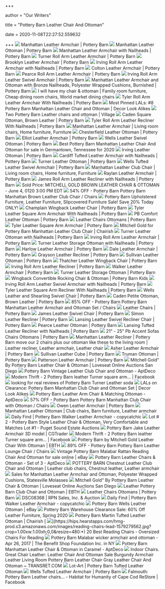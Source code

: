 +++
        
author = "Our Writers"
        
title = "Pottery Barn Leather Chair And Ottoman"
        
date = 2020-11-08T22:27:52.559632
        
+++
[ ![](https://assets.pbimgs.com/pbimgs/ab/images/dp/wcm/202034/0738/manhattan-leather-armchair-c.jpg)](https://assets.pbimgs.com/pbimgs/ab/images/dp/wcm/202034/0738/manhattan-leather-armchair-c.jpg) Manhattan Leather Armchair | Pottery Barn
[ ![](https://assets.pbimgs.com/pbimgs/rk/images/dp/wcm/202034/0542/manhattan-leather-ottoman-c.jpg)](https://assets.pbimgs.com/pbimgs/rk/images/dp/wcm/202034/0542/manhattan-leather-ottoman-c.jpg) Manhattan Leather Ottoman | Pottery Barn
[ ![](https://assets.pbimgs.com/pbimgs/ab/images/dp/wcm/202034/0788/manhattan-leather-armchair-with-nailheads-c.jpg)](https://assets.pbimgs.com/pbimgs/ab/images/dp/wcm/202034/0788/manhattan-leather-armchair-with-nailheads-c.jpg) Manhattan Leather Armchair with Nailheads | Pottery Barn
[ ![](https://assets.pbimgs.com/pbimgs/ab/images/dp/wcm/202034/0625/turner-roll-arm-leather-armchair-c.jpg)](https://assets.pbimgs.com/pbimgs/ab/images/dp/wcm/202034/0625/turner-roll-arm-leather-armchair-c.jpg) Turner Roll Arm Leather Armchair | Pottery Barn
[ ![](https://assets.pbimgs.com/pbimgs/ab/images/dp/wcm/202035/0001/brooklyn-leather-armchair-c.jpg)](https://assets.pbimgs.com/pbimgs/ab/images/dp/wcm/202035/0001/brooklyn-leather-armchair-c.jpg) Brooklyn Leather Armchair | Pottery Barn
[ ![](https://assets.pbimgs.com/pbimgs/ab/images/dp/wcm/202034/0540/irving-roll-arm-leather-armchair-with-nailheads-c.jpg)](https://assets.pbimgs.com/pbimgs/ab/images/dp/wcm/202034/0540/irving-roll-arm-leather-armchair-with-nailheads-c.jpg) Irving Roll Arm Leather Armchair with Nailheads | Pottery Barn
[ ![](https://assets.pbimgs.com/pbimgs/rk/images/dp/wcm/202034/0502/colton-leather-armchair-c.jpg)](https://assets.pbimgs.com/pbimgs/rk/images/dp/wcm/202034/0502/colton-leather-armchair-c.jpg) Colton Leather Armchair | Pottery Barn
[ ![](https://assets.pbimgs.com/pbimgs/ab/images/dp/wcm/202034/0238/pearce-roll-arm-leather-ottoman-c.jpg)](https://assets.pbimgs.com/pbimgs/ab/images/dp/wcm/202034/0238/pearce-roll-arm-leather-ottoman-c.jpg) Pearce Roll Arm Leather Armchair | Pottery Barn
[ ![](https://assets.pbimgs.com/pbimgs/ab/images/dp/wcm/202034/0201/irving-roll-arm-leather-swivel-armchair-o.jpg)](https://assets.pbimgs.com/pbimgs/ab/images/dp/wcm/202034/0201/irving-roll-arm-leather-swivel-armchair-o.jpg) Irving Roll Arm Leather Swivel Armchair | Pottery Barn
[ ![](https://www.potterybarn.com/pbimgs/rk/images/dp/wcm/201936/0481/manhattan-leather-armchair-with-nailheads-c.jpg)](https://www.potterybarn.com/pbimgs/rk/images/dp/wcm/201936/0481/manhattan-leather-armchair-with-nailheads-c.jpg) Manhattan Leather Armchair and Ottoman with Bronze Nailheads, Polyester  Wrapped Cushions, Burnished | Pottery Barn
[ ![](https://i.pinimg.com/originals/87/ef/ee/87efeeead0de980e3a116c374477d002.jpg)](https://i.pinimg.com/originals/87/ef/ee/87efeeead0de980e3a116c374477d002.jpg) I will have my chair & ottoman | Family room furniture, Cheap dining room  chairs, World market dining chairs
[ ![](https://assets.pbimgs.com/pbimgs/ab/images/dp/wcm/202034/0297/tyler-roll-arm-leather-armchair-with-nailheads-c.jpg)](https://assets.pbimgs.com/pbimgs/ab/images/dp/wcm/202034/0297/tyler-roll-arm-leather-armchair-with-nailheads-c.jpg) Tyler Roll Arm Leather Armchair With Nailheads | Pottery Barn
[ ![](http://www.decorlookalikes.com/wp-content/uploads/2014/01/bdleatherchair.jpg)](http://www.decorlookalikes.com/wp-content/uploads/2014/01/bdleatherchair.jpg) Most Pinned LALs: #8 Pottery Barn Manhattan Leather Chair and Ottoman |  Decor Look Alikes
[ ![](https://usercontent.village.co/8e5d6d88-f866-4e8e-932b-8e47ea334cc7-image.jpg)](https://usercontent.village.co/8e5d6d88-f866-4e8e-932b-8e47ea334cc7-image.jpg) Two Pottery Barn Leather chairs and ottoman | Village
[ ![](https://assets.pbimgs.com/pbimgs/rk/images/dp/wcm/202034/0637/caden-square-ottoman-brown-leather-o.jpg)](https://assets.pbimgs.com/pbimgs/rk/images/dp/wcm/202034/0637/caden-square-ottoman-brown-leather-o.jpg) Caden Square Ottoman, Brown Leather | Pottery Barn
[ ![](https://assets.pbimgs.com/pbimgs/rk/images/dp/wcm/202034/0441/tyler-roll-arm-leather-recliner-with-nailheads-c.jpg)](https://assets.pbimgs.com/pbimgs/rk/images/dp/wcm/202034/0441/tyler-roll-arm-leather-recliner-with-nailheads-c.jpg) Tyler Roll Arm Leather Recliner With Nailheads | Pottery Barn
[ ![](https://i.pinimg.com/originals/09/f8/d9/09f8d965bd4d82f62a12316617c1f104.jpg)](https://i.pinimg.com/originals/09/f8/d9/09f8d965bd4d82f62a12316617c1f104.jpg) Manhattan Leather Armchair | Living room chairs, Home furniture, Furniture
[ ![](https://assets.pbimgs.com/pbimgs/ab/images/dp/wcm/202034/0764/chesterfield-leather-ottoman-o.jpg)](https://assets.pbimgs.com/pbimgs/ab/images/dp/wcm/202034/0764/chesterfield-leather-ottoman-o.jpg) Chesterfield Leather Ottoman | Pottery Barn
[ ![](https://assets.pbimgs.com/pbimgs/ab/images/dp/wcm/202034/0288/elliot-leather-armchair-c.jpg)](https://assets.pbimgs.com/pbimgs/ab/images/dp/wcm/202034/0288/elliot-leather-armchair-c.jpg) Elliot Leather Armchair | Pottery Barn
[ ![](https://assets.pbimgs.com/pbimgs/rk/images/dp/wcm/202033/0144/wells-leather-swivel-ottoman-c.jpg)](https://assets.pbimgs.com/pbimgs/rk/images/dp/wcm/202033/0144/wells-leather-swivel-ottoman-c.jpg) Wells Leather Swivel Ottoman | Pottery Barn
[ ![](https://pixl.varagesale.com/http://s3.amazonaws.com/hopshop-image-store-production/132118764/6fbca1df30d6f0edd5545812da037eff.jpg?_ver=large_uploader_thumbnail&w=640&h=640&fit=crop&s=1b2c4f56974992d55f1542b6af1c0f19)](https://pixl.varagesale.com/http://s3.amazonaws.com/hopshop-image-store-production/132118764/6fbca1df30d6f0edd5545812da037eff.jpg?_ver=large_uploader_thumbnail&w=640&h=640&fit=crop&s=1b2c4f56974992d55f1542b6af1c0f19) Best Pottery Barn Manhattan Leather Chair And Ottoman for sale in  Germantown, Tennessee for 2020
[ ![](https://assets.pbimgs.com/pbimgs/ab/images/dp/wcm/202034/0432/irving-leather-ottoman-c.jpg)](https://assets.pbimgs.com/pbimgs/ab/images/dp/wcm/202034/0432/irving-leather-ottoman-c.jpg) Irving Leather Ottoman | Pottery Barn
[ ![](https://assets.pbimgs.com/pbimgs/rk/images/dp/wcm/202025/0001/cardiff-leather-armchair-c.jpg)](https://assets.pbimgs.com/pbimgs/rk/images/dp/wcm/202025/0001/cardiff-leather-armchair-c.jpg) Cardiff Tufted Leather Armchair with Nailheads | Pottery Barn
[ ![](https://assets.pbimgs.com/pbimgs/ab/images/dp/wcm/202034/0190/turner-leather-ottoman-c.jpg)](https://assets.pbimgs.com/pbimgs/ab/images/dp/wcm/202034/0190/turner-leather-ottoman-c.jpg) Turner Leather Ottoman | Pottery Barn
[ ![](https://assets.pbimgs.com/pbimgs/ab/images/dp/wcm/202030/0035/wells-tufted-leather-swivel-armchair-c.jpg)](https://assets.pbimgs.com/pbimgs/ab/images/dp/wcm/202030/0035/wells-tufted-leather-swivel-armchair-c.jpg) Wells Tufted Leather Swivel Armchair | Pottery Barn
[ ![](https://i.pinimg.com/originals/f8/8c/8c/f88c8ccf92b9c3339e0cdc4cdae1098d.jpg)](https://i.pinimg.com/originals/f8/8c/8c/f88c8ccf92b9c3339e0cdc4cdae1098d.jpg) Manhattan Leather Club Chair | Living room chairs, Home furniture, Furniture
[ ![](https://assets.pbimgs.com/pbimgs/ab/images/dp/wcm/202030/0040/raylan-leather-armchair-c.jpg)](https://assets.pbimgs.com/pbimgs/ab/images/dp/wcm/202030/0040/raylan-leather-armchair-c.jpg) Raylan Leather Armchair | Pottery Barn
[ ![](https://assets.pbimgs.com/pbimgs/ab/images/dp/wcm/202034/0737/james-roll-arm-leather-recliner-with-nailheads-c.jpg)](https://assets.pbimgs.com/pbimgs/ab/images/dp/wcm/202034/0737/james-roll-arm-leather-recliner-with-nailheads-c.jpg) James Roll Arm Leather Recliner with Nailheads | Pottery Barn
[ ![](https://image.invaluable.com/housePhotos/Ahlers/73/675373/H5512-L213112874.jpg)](https://image.invaluable.com/housePhotos/Ahlers/73/675373/H5512-L213112874.jpg) Sold Price: MITCHELL GOLD BROWN LEATHER CHAIR & OTTOMAN - June 4, 0120 3:00  PM EDT
[ ![](https://images.kaiyo.com/25946/pottery-barn/chairs/recliners/pottery-barn-manhattan-brown-leather-club-chair.jpeg)](https://images.kaiyo.com/25946/pottery-barn/chairs/recliners/pottery-barn-manhattan-brown-leather-club-chair.jpeg) 54% OFF - Pottery Barn Pottery Barn Manhattan Brown Leather Club Chair /  Chairs
[ ![](https://candieanderson.com/images/2016/09/Pottery-Barn-MANHATTAN-LEATHER-ARMCHAIR-WITH-NAILHEADS.jpg)](https://candieanderson.com/images/2016/09/Pottery-Barn-MANHATTAN-LEATHER-ARMCHAIR-WITH-NAILHEADS.jpg) Pottery Barn Upholstered Furniture, Leather Furniture, Slipcovered Furniture  Sale! Save 20% Today ONLY!
[ ![](https://assets.pbimgs.com/pbimgs/ab/images/dp/wcm/202038/0023/champlain-wingback-leather-armchair-c.jpg)](https://assets.pbimgs.com/pbimgs/ab/images/dp/wcm/202038/0023/champlain-wingback-leather-armchair-c.jpg) Champlain Wingback Leather Chair | Pottery Barn
[ ![](https://assets.pbimgs.com/pbimgs/ab/images/dp/wcm/202034/0560/tyler-leather-square-arm-armchair-with-nailheads-c.jpg)](https://assets.pbimgs.com/pbimgs/ab/images/dp/wcm/202034/0560/tyler-leather-square-arm-armchair-with-nailheads-c.jpg) Tyler Leather Square Arm Armchair With Nailheads | Pottery Barn
[ ![](https://assets.pbimgs.com/pbimgs/rk/images/dp/wcm/202034/0381/pb-comfort-leather-ottoman-c.jpg)](https://assets.pbimgs.com/pbimgs/rk/images/dp/wcm/202034/0381/pb-comfort-leather-ottoman-c.jpg) PB Comfort Leather Ottoman | Pottery Barn
[ ![](https://www.potterybarn.com/pbimgs/ab/images/dp/wcm/202009/0486/turner-square-arm-leather-armchair-j.jpg)](https://www.potterybarn.com/pbimgs/ab/images/dp/wcm/202009/0486/turner-square-arm-leather-armchair-j.jpg) Leather Chairs Ottomans | Pottery Barn
[ ![](https://assets.pbimgs.com/pbimgs/rk/images/dp/wcm/202034/0159/tyler-leather-square-arm-armchair-c.jpg)](https://assets.pbimgs.com/pbimgs/rk/images/dp/wcm/202034/0159/tyler-leather-square-arm-armchair-c.jpg) Tyler Leather Square Arm Armchair | Pottery Barn
[ ![](https://chairish-prod.freetls.fastly.net/image/product/master/566e2994-b34e-4e5e-8c82-c239c2faa83c/mitchell-gold-for-pottery-barn-manhattan-leather-club-chair-1402)](https://chairish-prod.freetls.fastly.net/image/product/master/566e2994-b34e-4e5e-8c82-c239c2faa83c/mitchell-gold-for-pottery-barn-manhattan-leather-club-chair-1402) Mitchell Gold for Pottery Barn Manhattan Leather Club Chair | Chairish
[ ![](https://assets.pbimgs.com/pbimgs/ab/images/dp/wcm/202034/0756/turner-leather-ottoman-with-nailheads-c.jpg)](https://assets.pbimgs.com/pbimgs/ab/images/dp/wcm/202034/0756/turner-leather-ottoman-with-nailheads-c.jpg) Turner Leather Ottoman with Nailheads | Pottery Barn
[ ![](https://assets.pbimgs.com/pbimgs/ab/images/dp/wcm/202040/0155/irving-roll-arm-leather-armchair-c.jpg)](https://assets.pbimgs.com/pbimgs/ab/images/dp/wcm/202040/0155/irving-roll-arm-leather-armchair-c.jpg) Irving Roll Arm Leather Armchair | Pottery Barn
[ ![](https://assets.pbimgs.com/pbimgs/rk/images/dp/wcm/202021/0143/turner-leather-storage-ottoman-with-nailheads-o.jpg)](https://assets.pbimgs.com/pbimgs/rk/images/dp/wcm/202021/0143/turner-leather-storage-ottoman-with-nailheads-o.jpg) Turner Leather Storage Ottoman with Nailheads | Pottery Barn
[ ![](https://assets.pbimgs.com/pbimgs/rk/images/dp/wcm/202034/0803/harlow-leather-armchair-c.jpg)](https://assets.pbimgs.com/pbimgs/rk/images/dp/wcm/202034/0803/harlow-leather-armchair-c.jpg) Harlow Leather Armchair | Pottery Barn
[ ![](https://assets.pbimgs.com/pbimgs/rk/images/dp/wcm/202034/0335/dale-leather-armchair-c.jpg)](https://assets.pbimgs.com/pbimgs/rk/images/dp/wcm/202034/0335/dale-leather-armchair-c.jpg) Dale Leather Armchair | Pottery Barn
[ ![](https://assets.pbimgs.com/pbimgs/rk/images/dp/wcm/202034/0583/grayson-leather-recliner-c.jpg)](https://assets.pbimgs.com/pbimgs/rk/images/dp/wcm/202034/0583/grayson-leather-recliner-c.jpg) Grayson Leather Recliner | Pottery Barn
[ ![](https://assets.pbimgs.com/pbimgs/ab/images/dp/wcm/202034/0807/sullivan-leather-square-ottoman-c.jpg)](https://assets.pbimgs.com/pbimgs/ab/images/dp/wcm/202034/0807/sullivan-leather-square-ottoman-c.jpg) Sullivan Leather Ottoman | Pottery Barn
[ ![](https://assets.pbimgs.com/pbimgs/ab/images/dp/wcm/202039/0130/thatcher-leather-wingback-chair-o.jpg)](https://assets.pbimgs.com/pbimgs/ab/images/dp/wcm/202039/0130/thatcher-leather-wingback-chair-o.jpg) Thatcher Leather Wingback Chair | Pottery Barn
[ ![](https://assets.pbimgs.com/pbimgs/ab/images/dp/wcm/202034/0370/irving-roll-arm-leather-recliner-c.jpg)](https://assets.pbimgs.com/pbimgs/ab/images/dp/wcm/202034/0370/irving-roll-arm-leather-recliner-c.jpg) Irving Roll Arm Leather Recliner | Pottery Barn
[ ![](https://assets.pbimgs.com/pbimgs/rk/images/dp/wcm/202034/0733/walker-leather-armchair-c.jpg)](https://assets.pbimgs.com/pbimgs/rk/images/dp/wcm/202034/0733/walker-leather-armchair-c.jpg) Walker Leather Armchair | Pottery Barn
[ ![](https://assets.pbimgs.com/pbimgs/ab/images/dp/wcm/202034/0783/turner-leather-storage-ottoman-c.jpg)](https://assets.pbimgs.com/pbimgs/ab/images/dp/wcm/202034/0783/turner-leather-storage-ottoman-c.jpg) Turner Leather Storage Ottoman | Pottery Barn
[ ![](https://assets.pkimgs.com/pkimgs/rk/images/dp/wcm/202041/0007/wingback-convertible-rocking-chair-ottoman-o.jpg)](https://assets.pkimgs.com/pkimgs/rk/images/dp/wcm/202041/0007/wingback-convertible-rocking-chair-ottoman-o.jpg) Wingback Convertible Rocking Chair & Ottoman | Pottery Barn Kids
[ ![](https://assets.pbimgs.com/pbimgs/ab/images/dp/wcm/202034/0289/irving-roll-arm-leather-swivel-armchair-with-nailheads-c.jpg)](https://assets.pbimgs.com/pbimgs/ab/images/dp/wcm/202034/0289/irving-roll-arm-leather-swivel-armchair-with-nailheads-c.jpg) Irving Roll Arm Leather Swivel Armchair with Nailheads | Pottery Barn
[ ![](https://assets.pbimgs.com/pbimgs/ab/images/dp/wcm/202034/0185/tyler-leather-square-arm-recliner-with-nailheads-c.jpg)](https://assets.pbimgs.com/pbimgs/ab/images/dp/wcm/202034/0185/tyler-leather-square-arm-recliner-with-nailheads-c.jpg) Tyler Leather Square Arm Recliner With Nailheads | Pottery Barn
[ ![](https://assets.pbimgs.com/pbimgs/rk/images/dp/wcm/202034/0698/wells-tufted-leather-shearling-swivel-armchair-c.jpg)](https://assets.pbimgs.com/pbimgs/rk/images/dp/wcm/202034/0698/wells-tufted-leather-shearling-swivel-armchair-c.jpg) Wells Leather and Shearling Swivel Chair | Pottery Barn
[ ![](https://assets.pbimgs.com/pbimgs/ab/images/dp/wcm/202034/0632/caden-petite-ottoman-brown-leather-c.jpg)](https://assets.pbimgs.com/pbimgs/ab/images/dp/wcm/202034/0632/caden-petite-ottoman-brown-leather-c.jpg) Caden Petite Ottoman, Brown Leather | Pottery Barn
[ ![](https://images.kaiyo.com/62624/pottery-barn/chairs/accent-chairs/pottery-barn-manhattan-leather-armchair-and-ottoman-set.jpeg)](https://images.kaiyo.com/62624/pottery-barn/chairs/accent-chairs/pottery-barn-manhattan-leather-armchair-and-ottoman-set.jpeg) 85% OFF - Pottery Barn Pottery Barn Manhattan Leather Armchair and Ottoman  Set / Chairs
[ ![](https://assets.pbimgs.com/pbimgs/ab/images/dp/wcm/202042/0131/irving-roll-arm-leather-armchair-with-nailheads-j.jpg)](https://assets.pbimgs.com/pbimgs/ab/images/dp/wcm/202042/0131/irving-roll-arm-leather-armchair-with-nailheads-j.jpg) Leather Chairs | Pottery Barn
[ ![](https://assets.pbimgs.com/pbimgs/ab/images/dp/wcm/202034/0391/james-roll-arm-leather-swivel-armchair-with-nailheads-c.jpg)](https://assets.pbimgs.com/pbimgs/ab/images/dp/wcm/202034/0391/james-roll-arm-leather-swivel-armchair-with-nailheads-c.jpg) James Leather Swivel Chair | Pottery Barn
[ ![](https://assets.pbimgs.com/pbimgs/rk/images/dp/wcm/202037/0007/simon-leather-recliner-c.jpg)](https://assets.pbimgs.com/pbimgs/rk/images/dp/wcm/202037/0007/simon-leather-recliner-c.jpg) Simon Leather Recliner | Pottery Barn
[ ![](https://assets.pbimgs.com/pbimgs/rk/images/dp/wcm/202034/0757/lansing-tufted-leather-swivel-recliner-with-nailheads-c.jpg)](https://assets.pbimgs.com/pbimgs/rk/images/dp/wcm/202034/0757/lansing-tufted-leather-swivel-recliner-with-nailheads-c.jpg) Lansing Leather Swivel Recliner Chair | Pottery Barn
[ ![](https://assets.pbimgs.com/pbimgs/ab/images/dp/wcm/202034/0158/pearce-roll-arm-leather-ottoman-o.jpg)](https://assets.pbimgs.com/pbimgs/ab/images/dp/wcm/202034/0158/pearce-roll-arm-leather-ottoman-o.jpg) Pearce Leather Ottoman | Pottery Barn
[ ![](https://assets.pbimgs.com/pbimgs/ab/images/dp/wcm/202034/0458/lansing-tufted-leather-recliner-with-nailheads-c.jpg)](https://assets.pbimgs.com/pbimgs/ab/images/dp/wcm/202034/0458/lansing-tufted-leather-recliner-with-nailheads-c.jpg) Lansing Tufted Leather Recliner with Nailheads | Pottery Barn
[ ![](https://www.potterybarn.com/pbimgs/ab/images/dp/wcm/201925/0019/wells-leather-swivel-ottoman-c.jpg)](https://www.potterybarn.com/pbimgs/ab/images/dp/wcm/201925/0019/wells-leather-swivel-ottoman-c.jpg) 21" - 25" Pb Accent Sofas Chairs Ottomans | Pottery Barn
[ ![](https://i.pinimg.com/originals/90/53/91/9053919089a48d0706e622ae33a5275d.jpg)](https://i.pinimg.com/originals/90/53/91/9053919089a48d0706e622ae33a5275d.jpg) Manhattan Leather Recliner | Pottery Barn move our 2 chairs plus our ottoman  like these to the living room | Leather recliner, Leather armchair, Leather  chair
[ ![](https://assets.pbimgs.com/pbimgs/rk/images/dp/wcm/202034/0608/asher-leather-armchair-c.jpg)](https://assets.pbimgs.com/pbimgs/rk/images/dp/wcm/202034/0608/asher-leather-armchair-c.jpg) Asher Leather Armchair | Pottery Barn
[ ![](https://assets.pbimgs.com/pbimgs/rk/images/dp/wcm/202034/0753/sullivan-leather-cube-o.jpg)](https://assets.pbimgs.com/pbimgs/rk/images/dp/wcm/202034/0753/sullivan-leather-cube-o.jpg) Sullivan Leather Cube | Pottery Barn
[ ![](https://assets.pbimgs.com/pbimgs/ab/images/dp/wcm/202034/0805/truman-ottoman-c.jpg)](https://assets.pbimgs.com/pbimgs/ab/images/dp/wcm/202034/0805/truman-ottoman-c.jpg) Truman Ottoman | Pottery Barn
[ ![](https://assets.pbimgs.com/pbimgs/rk/images/dp/wcm/202034/0521/patterson-leather-armchair-o.jpg)](https://assets.pbimgs.com/pbimgs/rk/images/dp/wcm/202034/0521/patterson-leather-armchair-o.jpg) Patterson Leather Armchair | Pottery Barn
[ ![](https://cdn.filestackcontent.com/resize=w:2000,h:2000,f:crop/auto_image/compress/quality=v:60/AZOQUG4DSUKy1Ef0P3pu)](https://cdn.filestackcontent.com/resize=w:2000,h:2000,f:crop/auto_image/compress/quality=v:60/AZOQUG4DSUKy1Ef0P3pu) Mitchell Gold" By Pottery Barn Leather Chair & Ottoman | Loveseat Online  Auctions San Diego
[ ![](https://d6qwfb5pdou4u.cloudfront.net/product-images/6390001-6400000/6395229/1601536536e708f8284657afa86ca64e0087f396ec/1500-1500-frame-0.jpg)](https://d6qwfb5pdou4u.cloudfront.net/product-images/6390001-6400000/6395229/1601536536e708f8284657afa86ca64e0087f396ec/1500-1500-frame-0.jpg) Pottery Barn Vintage Leather Club Chair and Ottoman - AptDeco
[ ![](https://lookaside.fbsbx.com/lookaside/crawler/media/?media_id=649970125513492)](https://lookaside.fbsbx.com/lookaside/crawler/media/?media_id=649970125513492) Modern Thrift - 2 Pottery Barn leather Turner square arm... | Facebook
[ ![](https://st.hzcdn.com/fimgs/5b22a0920bc2cf0a_3642-w500-h524-b0-p0--.jpg)](https://st.hzcdn.com/fimgs/5b22a0920bc2cf0a_3642-w500-h524-b0-p0--.jpg) looking for real reviews of Pottery Barn Turner Leather soda
[ ![](http://www.decorlookalikes.com/wp-content/uploads/2014/07/bdparis.jpg)](http://www.decorlookalikes.com/wp-content/uploads/2014/07/bdparis.jpg) LALs on Clearance: Pottery Barn Manhattan Club Chair and Ottoman Set |  Decor Look Alikes
[ ![](https://d6qwfb5pdou4u.cloudfront.net/product-images/380001-390000/385164/14714511300c790be0c2c3a3b5ffc4483976c3474a/1500-1500-frame-0.jpg)](https://d6qwfb5pdou4u.cloudfront.net/product-images/380001-390000/385164/14714511300c790be0c2c3a3b5ffc4483976c3474a/1500-1500-frame-0.jpg) Pottery Barn Leather Arm Chair & Matching Ottoman - AptDeco
[ ![](https://images.kaiyo.com/136476/pottery-barn/chairs/accent-chairs/sell-pottery-barn-manhattan-club-chair-with-ottoman.jpeg)](https://images.kaiyo.com/136476/pottery-barn/chairs/accent-chairs/sell-pottery-barn-manhattan-club-chair-with-ottoman.jpeg) 57% OFF - Pottery Barn Pottery Barn Manhattan Club Chair with Ottoman /  Chairs
[ ![](https://assets.pbimgs.com/pbimgs/rk/images/dp/wcm/202034/0541/owen-leather-armchair-o.jpg)](https://assets.pbimgs.com/pbimgs/rk/images/dp/wcm/202034/0541/owen-leather-armchair-o.jpg) Owen Leather Armchair | Pottery Barn
[ ![](https://i.pinimg.com/originals/02/f9/50/02f950e6c76f154beeac64281c8b3e44.jpg)](https://i.pinimg.com/originals/02/f9/50/02f950e6c76f154beeac64281c8b3e44.jpg) Manhattan Leather Ottoman | Club chairs, Barn furniture, Leather armchair
[ ![](https://www.copycatchic.com/wp-content/uploads/2018/12/Home-Trends-Pottery-Barn-Walker-Leather-Armchair-CopycatchicLookforLess.png)](https://www.copycatchic.com/wp-content/uploads/2018/12/Home-Trends-Pottery-Barn-Walker-Leather-Armchair-CopycatchicLookforLess.png) Daily Find | Pottery Barn Walker Leather Armchair - copycatchic
[ ![](https://xpert.b-cdn.net/pugetsoundestateauctions/103/19098-210566.jpg?width=650)](https://xpert.b-cdn.net/pugetsoundestateauctions/103/19098-210566.jpg?width=650) Lot # 2 - Pottery Barn Style Leather Chair & Ottoman, Very Comfortable and  Matches Lot #1 - Puget Sound Estate Auctions
[ ![](https://img-new.cgtrader.com/items/827888/0382ad1a72/pottery-barn-jake-leather-armchair-3d-model-max.jpg)](https://img-new.cgtrader.com/items/827888/0382ad1a72/pottery-barn-jake-leather-armchair-3d-model-max.jpg) Pottery Barn Jake Leather Armchair 3D model | CGTrader
[ ![](https://lookaside.fbsbx.com/lookaside/crawler/media/?media_id=649970178846820)](https://lookaside.fbsbx.com/lookaside/crawler/media/?media_id=649970178846820) Modern Thrift - 2 Pottery Barn leather Turner square arm... | Facebook
[ ![](https://ebth-com-production.imgix.net/2018/01/18/09/59/22/2c3fa539-806a-41f7-999e-b5ec6b57f50b/17PIT028-36.jpg?ixlib=rb-3.1.0&w=880&h=880&fit=crop&crop=&auto=format)](https://ebth-com-production.imgix.net/2018/01/18/09/59/22/2c3fa539-806a-41f7-999e-b5ec6b57f50b/17PIT028-36.jpg?ixlib=rb-3.1.0&w=880&h=880&fit=crop&crop=&auto=format) Pottery Barn by Mitchell Gold Leather Chair With Ottoman | EBTH
[ ![](https://images.kaiyo.com/86279/pottery-barn/chairs/accent-chairs/pottery-barn-leather-lounge-chair.jpeg)](https://images.kaiyo.com/86279/pottery-barn/chairs/accent-chairs/pottery-barn-leather-lounge-chair.jpeg) 89% OFF - Pottery Barn Pottery Barn Leather Lounge Chair / Chairs
[ ![](https://i.ebayimg.com/images/g/aDcAAOSwyNJfHim1/s-l1600.jpg)](https://i.ebayimg.com/images/g/aDcAAOSwyNJfHim1/s-l1600.jpg) Vintage Pottery Barn Malabar Rattan Reading Chair And Ottoman for sale  online | eBay
[ ![](https://d6qwfb5pdou4u.cloudfront.net/product-images/170001-180000/172738/1440495909f61dc1c0b3265bde29fb009faf6d2004/1500-1500-frame-0.jpg)](https://d6qwfb5pdou4u.cloudfront.net/product-images/170001-180000/172738/1440495909f61dc1c0b3265bde29fb009faf6d2004/1500-1500-frame-0.jpg) Pottery Barn Leather Chairs & Ottoman - Set of 3 - AptDeco
[ ![](https://i.pinimg.com/originals/09/32/e9/0932e90374ef8f5afa7189cd276fc8df.jpg)](https://i.pinimg.com/originals/09/32/e9/0932e90374ef8f5afa7189cd276fc8df.jpg) POTTERY BARN Chestnut Leather Club Chair and Ottoman | Leather club chairs,  Chestnut leather, Leather armchair
[ ![](https://images.prod.meredith.com/product/f4952acf29c42ce89835a8223ca79ada/1533640506404/l/manhattan-leather-armchair-and-ottoman-polyester-wrapped-cushions-statesville-molasses)](https://images.prod.meredith.com/product/f4952acf29c42ce89835a8223ca79ada/1533640506404/l/manhattan-leather-armchair-and-ottoman-polyester-wrapped-cushions-statesville-molasses) Sales for Manhattan Leather Armchair and Ottoman, Polyester Wrapped  Cushions, Statesville Molasses
[ ![](https://cdn.filestackcontent.com/resize=w:528,h:528,f:crop/auto_image/compress/quality=v:60/r4f5On7TJmFYSgIf0zvg)](https://cdn.filestackcontent.com/resize=w:528,h:528,f:crop/auto_image/compress/quality=v:60/r4f5On7TJmFYSgIf0zvg) Mitchell Gold" By Pottery Barn Leather Chair & Ottoman | Loveseat Online  Auctions San Diego
[ ![](https://ebth-com-production.imgix.net/2016/12/21/20/11/45/159d3dda-e501-49b2-8f36-e41e4bd3b424/IMG_9555.JPG?ixlib=rb-3.1.0&w=880&h=880&fit=crop&crop=&auto=format)](https://ebth-com-production.imgix.net/2016/12/21/20/11/45/159d3dda-e501-49b2-8f36-e41e4bd3b424/IMG_9555.JPG?ixlib=rb-3.1.0&w=880&h=880&fit=crop&crop=&auto=format) Leather Pottery Barn Club Chair and Ottoman | EBTH
[ ![](https://www.potterybarn.com/pbimgs/ab/images/dp/wcm/202021/0138/wells-tufted-leather-swivel-armchair-j.jpg)](https://www.potterybarn.com/pbimgs/ab/images/dp/wcm/202021/0138/wells-tufted-leather-swivel-armchair-j.jpg) Leather Chairs Ottomans | Pottery Barn
[ ![](http://rpnsales.com/wp-content/uploads/2014/10/DSC08368-1.jpg)](http://rpnsales.com/wp-content/uploads/2014/10/DSC08368-1.jpg) DSC08368 | RPN Sales, Inc. & Auction
[ ![](https://www.copycatchic.com/wp-content/uploads/2018/12/993a6c23545d2a3200a4bf58557f9cbd.jpg)](https://www.copycatchic.com/wp-content/uploads/2018/12/993a6c23545d2a3200a4bf58557f9cbd.jpg) Daily Find | Pottery Barn Walker Leather Armchair - copycatchic
[ ![](https://i.ebayimg.com/images/g/3ekAAOSwAyBfVBpd/s-l400.jpg)](https://i.ebayimg.com/images/g/3ekAAOSwAyBfVBpd/s-l400.jpg) Pottery Barn Wells Leather Ottoman | eBay
[ ![](https://candieanderson.com/images/2016/04/Pottery-Barn-IRVING-LEATHER-ARMCHAIR-WITH-NAILHEADS.jpg)](https://candieanderson.com/images/2016/04/Pottery-Barn-IRVING-LEATHER-ARMCHAIR-WITH-NAILHEADS.jpg) Pottery Barn Warehouse Clearance Sale: 60% Off Leather Furniture, Spring  2020
[ ![](https://chairish-prod.freetls.fastly.net/image/product/master/aa7b5368-1b62-4440-84f9-9f36b38d068c/pottery-barn-martin-tufted-leather-ottoman-4999)](https://chairish-prod.freetls.fastly.net/image/product/master/aa7b5368-1b62-4440-84f9-9f36b38d068c/pottery-barn-martin-tufted-leather-ottoman-4999) Pottery Barn Martin Tufted Leather Ottoman | Chairish
[ ![](https://hips.hearstapps.com/hmg-prod.s3.amazonaws.com/images/reading-chairs-lead-1579279562.jpg?crop=1.00xw:1.00xh;0,0&resize=480:*)](https://hips.hearstapps.com/hmg-prod.s3.amazonaws.com/images/reading-chairs-lead-1579279562.jpg?crop=1.00xw:1.00xh;0,0&resize=480:*) 20 Best Reading Chairs - Oversized Chairs For Reading
[ ![](https://p1.liveauctioneers.com/3283/102342/52284140_1_x.jpg?auto=webp&format=pjpg&version=1491510982&width=512)](https://p1.liveauctioneers.com/3283/102342/52284140_1_x.jpg?auto=webp&format=pjpg&version=1491510982&width=512) Pottery Barn Malabar wicker armchair and ottoman - Apr 26, 2017 | The  Benefit Shop Foundation Inc. in NY
[ ![](https://d6qwfb5pdou4u.cloudfront.net/product-images/6270001-6280000/6278819/15677923604d29d63e04a5cb128acf574b0e134c7b/1500-1500-frame-90.jpg)](https://d6qwfb5pdou4u.cloudfront.net/product-images/6270001-6280000/6278819/15677923604d29d63e04a5cb128acf574b0e134c7b/1500-1500-frame-90.jpg) Pottery Barn Manhattan Leather Chair & Ottoman in Caramel - AptDeco
[ ![](http://transret.com/r/2017/12/leather-chair-and-ottoman-sale_burgundy-armchair_leather-living-room_pottery-barn-leather-chair_gray-leather-chair-and-ottoman-945x582.jpg)](http://transret.com/r/2017/12/leather-chair-and-ottoman-sale_burgundy-armchair_leather-living-room_pottery-barn-leather-chair_gray-leather-chair-and-ottoman-945x582.jpg) Indoor Chairs. Great Chair Leather: Leather Chair And Ottoman Sale Burgundy Armchair  Leather Living Room Pottery Barn Leather Chair Gray Leather Chair And  Ottoman ~ TRANSRET.COM
[ ![](https://static1.lot-art.com/public/upl/26/Pottery-Barn-Tufted-Leather-Ottoman_1567535003_6639.jpg)](https://static1.lot-art.com/public/upl/26/Pottery-Barn-Tufted-Leather-Ottoman_1567535003_6639.jpg) Lot-Art | Pottery Barn Tufted Leather Ottoman
[ ![](https://assets.pbimgs.com/pbimgs/rk/images/dp/wcm/202030/0041/wells-tufted-leather-armchair-1-c.jpg)](https://assets.pbimgs.com/pbimgs/rk/images/dp/wcm/202030/0041/wells-tufted-leather-armchair-1-c.jpg) Wells Tufted Leather Armchair | Pottery Barn
[ ![](https://lookaside.fbsbx.com/lookaside/crawler/media/?media_id=2209295239153392)](https://lookaside.fbsbx.com/lookaside/crawler/media/?media_id=2209295239153392) Falmouth: Pottery Barn Leather chairs... - Habitat for Humanity of Cape Cod  ReStore | Facebook
